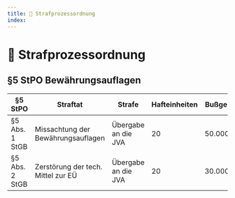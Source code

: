 ```yaml
---
title: 📑 Strafprozessordnung
index: 
---
```


# 📑 Strafprozessordnung

## §5 StPO Bewährungsauflagen
| §5 StPO | Straftat | Strafe | Hafteinheiten | Bußgeld |
|---------|----------|--------|---------------|---------|
| §5 Abs. 1 StGB | Missachtung der Bewährungsauflagen | Übergabe an die JVA | 20 | 50.000€ |
| §5 Abs. 2 StGB | Zerstörung der tech. Mittel zur EÜ | Übergabe an die JVA | 20 | 30.000€ |
